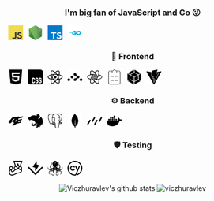 <h3 style="text-align: center;">I'm big fan of JavaScript and Go 😜</h3>

<div align="center" style="display: flex; gap: 10px;">
  <div style="display: flex; gap: 10px;">
    <img width="30" height="30" src="https://raw.githubusercontent.com/github/explore/80688e429a7d4ef2fca1e82350fe8e3517d3494d/topics/javascript/javascript.png">
    <img width="30" height="30" src="https://raw.githubusercontent.com/github/explore/80688e429a7d4ef2fca1e82350fe8e3517d3494d/topics/nodejs/nodejs.png">
    <img width="30" height="30" src="https://raw.githubusercontent.com/github/explore/80688e429a7d4ef2fca1e82350fe8e3517d3494d/topics/typescript/typescript.png">
    <img width="30" height="30" src="https://raw.githubusercontent.com/github/explore/80688e429a7d4ef2fca1e82350fe8e3517d3494d/topics/go/go.png">
  </div>
</div>

<h3 style="text-align: center;">🎨 Frontend</h3>

<div align="center" style="display: flex; gap: 10px;">
  <img width="30" height="30" src="./assets/frontend/html5.svg" />
  <img width="30" height="30" src="./assets/frontend/css.svg" />
  <img width="30" height="30" src="./assets/frontend/react.svg" />
  <img width="30" height="30" src="./assets/frontend/reactrouter.svg" />
  <img width="30" height="30" src="./assets/frontend/reactquery.svg" />
  <img width="30" height="30" src="./assets/frontend/reacthookform.svg" />
  <img width="30" height="30" src="./assets/frontend/webpack.svg" />
  <img width="30" height="30" src="./assets/frontend/vite.svg" />
</div>

<h3 style="text-align: center;">⚙️ Backend</h3>

<div align="center" style="display: flex; gap: 10px;">
  <img width="30" height="30" src="./assets/backend/fastify.svg" />
  <img width="30" height="30" src="./assets/backend/nestjs.svg" />
  <img width="30" height="30" src="./assets/backend/postgresql.svg" />
  <img width="30" height="30" src="./assets/backend/mongodb.svg" />
  <img width="30" height="30" src="./assets/backend/drizzle.svg" />
  <img width="30" height="30" src="./assets/backend/docker.svg" />
</div>

<h3 style="text-align: center;">🛡 Testing</h3>

<div align="center" style="display: flex; gap: 10px;">
  <img width="30" height="30" src="./assets/testing/jest.svg" />
  <img width="30" height="30" src="./assets/testing/vitest.svg" />
  <img width="30" height="30" src="./assets/testing/testinglibrary.svg" />
  <img width="30" height="30" src="./assets/testing/cypress.svg" />
</div>

<br />

<div align="center">
  <img height="170px" alt="Viczhuravlev's github stats" src="https://github-readme-stats.vercel.app/api?username=viczhuravlev&show_icons=true&hide_border=true" />
  <img height="170px" src="https://github-readme-streak-stats.herokuapp.com/?user=viczhuravlev&" alt="viczhuravlev" />
</div>

